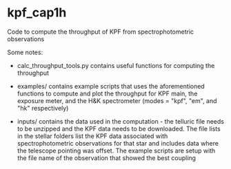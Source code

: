 # kpf_cap1h
Code to compute the throughput of KPF from spectrophotometric observations

Some notes:

- calc_throughput_tools.py contains useful functions for computing the throughput

- examples/ contains example scripts that uses the aforementioned functions to compute and plot the throughput for KPF main, the exposure meter, and the H&K spectrometer (modes = "kpf", "em", and "hk" respectively)

- inputs/ contains the data used in the computation - the telluric file needs to be unzipped and the KPF data needs to be downloaded. The file lists in the stellar folders list the KPF data associated with spectrophotometric observations for that star and includes data where the telescope pointing was offset. The example scripts are setup with the file name of the observation that showed the best coupling
